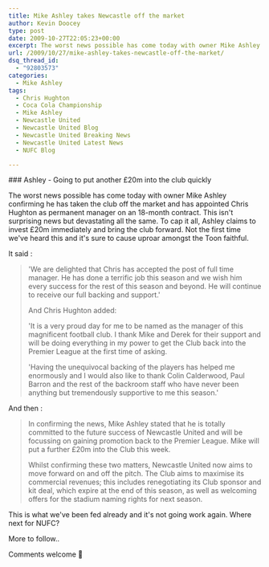 ```yaml
---
title: Mike Ashley takes Newcastle off the market
author: Kevin Doocey
type: post
date: 2009-10-27T22:05:23+00:00
excerpt: The worst news possible has come today with owner Mike Ashley confirming he has taken the club off the market
url: /2009/10/27/mike-ashley-takes-newcastle-off-the-market/
dsq_thread_id:
  - "92803573"
categories:
  - Mike Ashley
tags:
  - Chris Hughton
  - Coca Cola Championship
  - Mike Ashley
  - Newcastle United
  - Newcastle United Blog
  - Newcastle United Breaking News
  - Newcastle United Latest News
  - NUFC Blog

---
```

### Ashley - Going to put another £20m into the club quickly

The worst news possible has come today with owner Mike Ashley confirming he has taken the club off the market and has appointed Chris Hughton as permanent manager on an 18-month contract. This isn't surprising news but devastating all the same. To cap it all, Ashley claims to invest £20m immediately and bring the club forward. Not the first time we've heard this and it's  sure to cause uproar amongst the Toon faithful.

It said :

> 'We are delighted that Chris has accepted the post of full time manager. He has done a terrific job this season and we wish him every success for the rest of this season and beyond. He will continue to receive our full backing and support.'
>
> And Chris Hughton added:
>
> 'It is a very proud day for me to be named as the manager of this magnificent football club. I thank Mike and Derek for their support and will be doing everything in my power to get the Club back into the Premier League at the first time of asking.
>
> 'Having the unequivocal backing of the players has helped me enormously and I would also like to thank Colin Calderwood, Paul Barron and the rest of the backroom staff who have never been anything but tremendously supportive to me this season.'

And then :

> In confirming the news, Mike Ashley stated that he is totally committed to the future success of Newcastle United and will be focussing on gaining promotion back to the Premier League. Mike will put a further £20m into the Club this week.
>
> Whilst confirming these two matters, Newcastle United now aims to move forward on and off the pitch. The Club aims to maximise its commercial revenues; this includes renegotiating its Club sponsor and kit deal, which expire at the end of this season, as well as welcoming offers for the stadium naming rights for next season.

This is what we've been fed already and it's not going work again. Where next for NUFC?

More to follow..

Comments welcome 🙂
